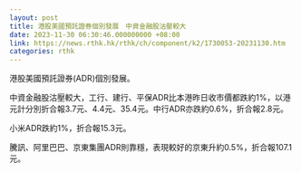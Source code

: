 ```yaml
---
layout: post
title: 港股美國預託證券個別發展　中資金融股沽壓較大
date: 2023-11-30 06:30:46.000000000 +08:00
link: https://news.rthk.hk/rthk/ch/component/k2/1730053-20231130.htm
categories: rthk
---
```


港股美國預託證券(ADR)個別發展。

中資金融股沽壓較大，工行、建行、平保ADR比本港昨日收市價都跌約1%，以港元計分別折合報3.7元、4.4元、35.4元。中行ADR亦跌約0.6%，折合報2.8元。

小米ADR跌約1%，折合報15.3元。

騰訊、阿里巴巴、京東集團ADR則靠穩，表現較好的京東升約0.5%，折合報107.1元。
